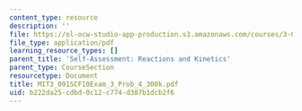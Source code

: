 ```yaml
---
content_type: resource
description: ''
file: https://ol-ocw-studio-app-production.s3.amazonaws.com/courses/3-091sc-introduction-to-solid-state-chemistry-fall-2010/b222da25cdbd0c12c774d387b1dcb2f6_MIT3_091SCF10Exam_3_Prob_4_300k.pdf
file_type: application/pdf
learning_resource_types: []
parent_title: 'Self-Assessment: Reactions and Kinetics'
parent_type: CourseSection
resourcetype: Document
title: MIT3_091SCF10Exam_3_Prob_4_300k.pdf
uid: b222da25-cdbd-0c12-c774-d387b1dcb2f6
---
```

